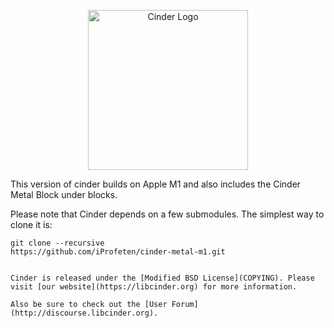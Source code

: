 
<p align="center">
  <img src="https://libcinder.org/docs/_assets/images/cinder_logo.svg" alt="Cinder Logo" width="256" height="auto"/>
</p>


This version of cinder builds on Apple M1 and also includes the Cinder Metal Block under blocks.

Please note that Cinder depends on a few submodules. The simplest way to clone it is:<br />
```
git clone --recursive
https://github.com/iProfeten/cinder-metal-m1.git


Cinder is released under the [Modified BSD License](COPYING). Please visit [our website](https://libcinder.org) for more information.

Also be sure to check out the [User Forum](http://discourse.libcinder.org).
